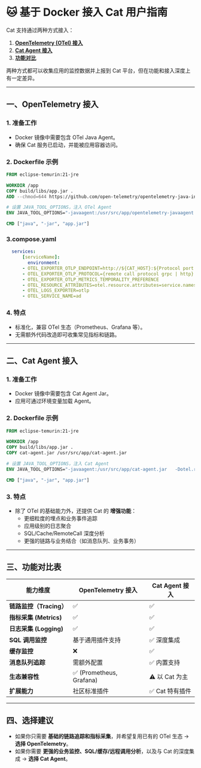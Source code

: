 # 🐱 基于 Docker 接入 Cat 用户指南

Cat 支持通过两种方式接入：

1. **[OpenTelemetry (OTel) 接入](#一opentelemetry-接入)**
2. **[Cat Agent 接入](#二cat-agent-接入)**
3. **[功能对比](#三功能对比表)**

两种方式都可以收集应用的监控数据并上报到 Cat 平台，但在功能和接入深度上有一定差异。

---

## 一、OpenTelemetry 接入

### 1. 准备工作
- Docker 镜像中需要包含 OTel Java Agent。
- 确保 Cat 服务已启动，并能被应用容器访问。

### 2. Dockerfile 示例

```dockerfile
FROM eclipse-temurin:21-jre

WORKDIR /app
COPY build/libs/app.jar .
ADD --chmod=644 https://github.com/open-telemetry/opentelemetry-java-instrumentation/releases/download/v$OTEL_JAVA_AGENT_VERSION/opentelemetry-javaagent.jar /usr/src/app/opentelemetry-javaagent.jar

# 设置 JAVA_TOOL_OPTIONS，注入 OTel Agent
ENV JAVA_TOOL_OPTIONS="-javaagent:/usr/src/app/opentelemetry-javaagent.jar"

CMD ["java", "-jar", "app.jar"]
```

### 3.compose.yaml
```yaml
  services:
      [serviceName]:
        environment:
      - OTEL_EXPORTER_OTLP_ENDPOINT=http://${CAT_HOST}:${Protocol port using 4317 for grpc|4318 for http}
      - OTEL_EXPORTER_OTLP_PROTOCOL={remote call protocol grpc | http}
      - OTEL_EXPORTER_OTLP_METRICS_TEMPORALITY_PREFERENCE
      - OTEL_RESOURCE_ATTRIBUTES=otel.resource.attributes=service.namespace={上报的domain name},cat.token={租户授权Token}
      - OTEL_LOGS_EXPORTER=otlp 
      - OTEL_SERVICE_NAME=ad
```

### 4. 特点
- 标准化，兼容 OTel 生态（Prometheus、Grafana 等）。
- 无需额外代码改造即可收集常见指标和链路。

---

## 二、Cat Agent 接入

### 1. 准备工作
- Docker 镜像中需要包含 Cat Agent Jar。
- 应用可通过环境变量加载 Agent。

### 2. Dockerfile 示例

```dockerfile
FROM eclipse-temurin:21-jre

WORKDIR /app
COPY build/libs/app.jar .
COPY cat-agent.jar /usr/src/app/cat-agent.jar

# 设置 JAVA_TOOL_OPTIONS，注入 Cat Agent
ENV JAVA_TOOL_OPTIONS="-javaagent:/usr/src/app/cat-agent.jar   -Dotel.resource.attributes=service.namespace={上报的domain name},service.name={服务名},cat.token={租户授权Token},cat.endpoints={云平台地址}"

CMD ["java", "-jar", "app.jar"]
```

### 3. 特点
- 除了 OTel 的基础能力外，还提供 Cat 的 **增强功能**：
    - 更细粒度的埋点和业务事件追踪
    - 应用级别的日志聚合
    - SQL/Cache/RemoteCall 深度分析
    - 更强的链路与业务结合（如消息队列、业务事务）

---

## 三、功能对比表

| 能力维度               | OpenTelemetry 接入        | Cat Agent 接入 |
|--------------------|-------------------------|---------------|
| **链路监控（Tracing）**  | ✅                       | ✅             |
| **指标采集 (Metrics)** | ✅                       | ✅             |
| **日志采集 (Logging)** | ✅                       | ✅ |
| **SQL 调用监控**       | 基于通用插件支持                | ✅ 深度集成    |
| **缓存监控**           | ❌                       | ✅             |
| **消息队列追踪**         | 需额外配置                   | ✅ 内置支持    |
| **生态兼容性**          | ✅ (Prometheus, Grafana) | ⚠️ 以 Cat 为主 |
| **扩展能力**           | 社区标准插件                  | ✅ Cat 特有插件 |

---

## 四、选择建议

- 如果你只需要 **基础的链路追踪和指标采集**，并希望复用已有的 OTel 生态 → **选择 OpenTelemetry**。
- 如果你需要 **更强的业务监控、SQL/缓存/远程调用分析**，以及与 Cat 的深度集成 → **选择 Cat Agent**。  
